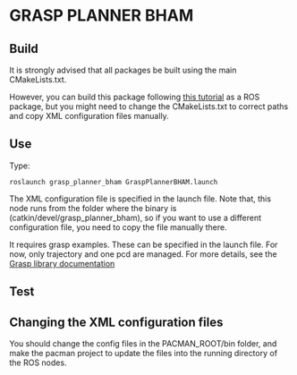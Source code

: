 GRASP PLANNER BHAM
==================

Build
-----

It is strongly advised that all packages be built using the main CMakeLists.txt.

However, you can build this package following [this tutorial](http://wiki.ros.org/ROS/Tutorials/BuildingPackages) as a ROS package, but you might need to change the CMakeLists.txt to correct paths and copy XML configuration files manually.

Use
---

Type:

`roslaunch grasp_planner_bham GraspPlannerBHAM.launch`

The XML configuration file is specified in the launch file. Note that, this node runs from the folder where the binary is (catkin/devel/grasp_planner_bham), so if you want to use a different configuration file, you need to copy the file manually there.

It requires grasp examples. These can be specified in the launch file. For now, only trajectory and one pcd are managed. For more details, see the [Grasp library documentation](https://github.com/pacman-project/Grasp)

Test
----

Changing the XML configuration files
------------------------------------

You should change the config files in the PACMAN_ROOT/bin folder, and make the pacman project to update the files into the running directory of the ROS nodes.

